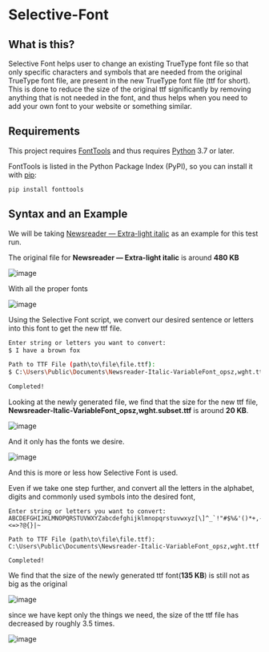 # Selective-Font

## What is this?

Selective Font helps user to change an existing TrueType font file so that only specific characters and symbols that are needed from the original TrueType font file, are present in the new TrueType font file (ttf for short). This is done to reduce the size of the original ttf significantly by removing anything that is not needed in the font, and thus helps when you need to add your own font to your website or something similar.

## Requirements

This project requires [FontTools](https://github.com/fonttools/fonttools) and thus requires [Python](http://www.python.org/download/) 3.7 or later.

FontTools is listed in the Python Package Index (PyPI), so you can install it with [pip](https://pip.pypa.io):

```
pip install fonttools
```
## Syntax and an Example
We will be taking [Newsreader — Extra-light italic](https://fonts.google.com/share?selection.family=Newsreader:ital,wght@1,200) as an example for this test run.

The original file for __Newsreader — Extra-light italic__ is around __480 KB__

![image](https://user-images.githubusercontent.com/79724656/149006094-53f49ef9-7b61-4810-91f0-32e8c96fcb5d.png)

With all the proper fonts

![image](https://user-images.githubusercontent.com/79724656/149006795-4ace5827-f9f1-488b-83ee-c866f50223d6.png)

Using the Selective Font script, we convert our desired sentence or letters into this font to get the new ttf file.

```bash
Enter string or letters you want to convert:
$ I have a brown fox

Path to TTF File (path\to\file\file.ttf):
$ C:\Users\Public\Documents\Newsreader-Italic-VariableFont_opsz,wght.ttf

Completed!
```

Looking at the newly generated file, we find that the size for the new ttf file, __Newsreader-Italic-VariableFont_opsz,wght.subset.ttf__ is around __20 KB__.

![image](https://user-images.githubusercontent.com/79724656/149008028-95ad32f1-c2b5-4060-95d2-3d14c397ead6.png)

And it only has the fonts we desire.

![image](https://user-images.githubusercontent.com/79724656/149008231-abcfcd46-954d-4b35-8c74-9927bdd219e1.png)

And this is more or less how Selective Font is used.

Even if we take one step further, and convert all the letters in the alphabet, digits and commonly used symbols into the desired font,

```
Enter string or letters you want to convert:
ABCDEFGHIJKLMNOPQRSTUVWXYZabcdefghijklmnopqrstuvwxyz[\]^_`!"#$%&'()*+,-./0123456789:;<=>?@{}|~

Path to TTF File (path\to\file\file.ttf):
C:\Users\Public\Documents\Newsreader-Italic-VariableFont_opsz,wght.ttf

Completed!
```

We find that the size of the newly generated ttf font(__135 KB__) is still not as big as the original

![image](https://user-images.githubusercontent.com/79724656/149009899-8202b503-6e37-40cc-9b6d-c7808ce45fd1.png)

since we have kept only the things we need, the size of the ttf file has decreased by roughly 3.5 times.

![image](https://user-images.githubusercontent.com/79724656/149010231-73c1c03e-136d-4504-9625-726d2a966cdd.png)




